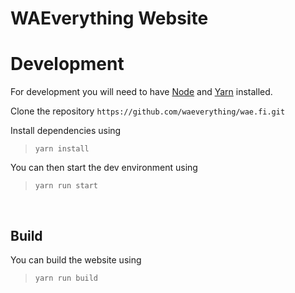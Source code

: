 # WAEverything Website

# Development
For development you will need to have [Node]("https://github.com/nodejs/node") and [Yarn]("https://yarnpkg.com/") installed.

Clone the repository `https://github.com/waeverything/wae.fi.git`

Install dependencies using
> `yarn install`

You can then start the dev environment using
> `yarn run start`

<br>

## Build
You can build the website using
> `yarn run build`

<br>
